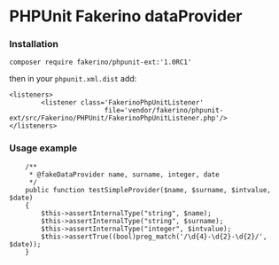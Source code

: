 PHPUnit Fakerino dataProvider
=============================

### Installation

`composer require fakerino/phpunit-ext:'1.0RC1'`

then in your `phpunit.xml.dist` add:
```
<listeners>
        <listener class='FakerinoPhpUnitListener'
                        file='vendor/fakerino/phpunit-ext/src/Fakerino/PHPUnit/FakerinoPhpUnitListener.php'/>
</listeners>
```

### Usage example
```
    /**
     * @fakeDataProvider name, surname, integer, date
     */
    public function testSimpleProvider($name, $surname, $intvalue, $date)
    {
        $this->assertInternalType("string", $name);
        $this->assertInternalType("string", $surname);
        $this->assertInternalType("integer", $intvalue);
        $this->assertTrue((bool)preg_match('/\d{4}-\d{2}-\d{2}/', $date));
    }
```

